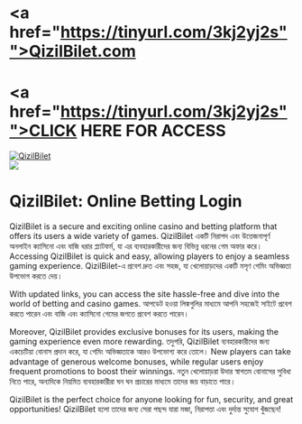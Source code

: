 # <a href="https://tinyurl.com/3kj2yj2s"">QizilBilet.com</a>

# <a href="https://tinyurl.com/3kj2yj2s"">CLICK HERE FOR ACCESS</a>

<meta charset="UTF-8">
<meta name="viewport" content="width=device-width, initial-scale=1.0">
</head>
<body>

<div style=<text-align: center;">
<a href="https://tinyurl.com/3kj2yj2s"" title="QizilBilet"><img src="https://static.wixstatic.com/media/2a8103_44a9e01ec3b4451cad8859f6fe231b70~mv2.webp" title="QizilBilet" alt="QizilBilet"></a></div>
<div style=<text-align: center;">
<a href="https://tinyurl.com/3kj2yj2s">
<img src="https://resources.sbcnoticias.com/sbcnoticias/2020/06/Captura-de-Pantalla-2020-06-02-a-las-10.20.18.png" />
</a></div>

# QizilBilet: Online Betting Login

QizilBilet is a secure and exciting online casino and betting platform that offers its users a wide variety of games. QizilBilet একটি নিরাপদ এবং উত্তেজনাপূর্ণ অনলাইন ক্যাসিনো এবং বাজি ধরার প্ল্যাটফর্ম, যা এর ব্যবহারকারীদের জন্য বিভিন্ন ধরনের গেম অফার করে। Accessing QizilBilet is quick and easy, allowing players to enjoy a seamless gaming experience. QizilBilet-এ প্রবেশ দ্রুত এবং সহজ, যা খেলোয়াড়দের একটি মসৃণ গেমিং অভিজ্ঞতা উপভোগ করতে দেয়।  

With updated links, you can access the site hassle-free and dive into the world of betting and casino games. আপডেট হওয়া লিঙ্কগুলির মাধ্যমে আপনি সহজেই সাইটে প্রবেশ করতে পারেন এবং বাজি এবং ক্যাসিনো গেমের জগতে প্রবেশ করতে পারেন।  

Moreover, QizilBilet provides exclusive bonuses for its users, making the gaming experience even more rewarding. তদুপরি, QizilBilet ব্যবহারকারীদের জন্য একচেটিয়া বোনাস প্রদান করে, যা গেমিং অভিজ্ঞতাকে আরও উপভোগ্য করে তোলে। New players can take advantage of generous welcome bonuses, while regular users enjoy frequent promotions to boost their winnings. নতুন খেলোয়াড়রা উদার স্বাগতম বোনাসের সুবিধা নিতে পারে, অন্যদিকে নিয়মিত ব্যবহারকারীরা ঘন ঘন প্রচারের মাধ্যমে তাদের জয় বাড়াতে পারে।  

QizilBilet is the perfect choice for anyone looking for fun, security, and great opportunities! QizilBilet হলো তাদের জন্য সেরা পছন্দ যারা মজা, নিরাপত্তা এবং দুর্দান্ত সুযোগ খুঁজছেন!  
